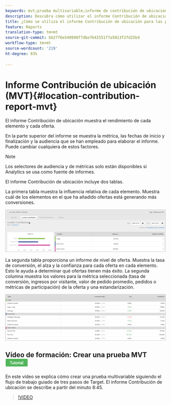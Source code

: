 ```yaml
---
keywords: mvt;prueba multivariable;informe de contribución de ubicación
description: Descubra cómo utilizar el informe Contribución de ubicación para las actividades de segmentación de experiencias de Adobe Target que muestra el rendimiento de cada elemento y cada oferta.
title: ¿Cómo se utiliza el informe Contribución de ubicación para las pruebas multivariadas?
feature: Reports
translation-type: tm+mt
source-git-commit: bb27f6e540998f7dbe7642551f7a5013f2fd25b4
workflow-type: tm+mt
source-wordcount: '219'
ht-degree: 83%

---
```



# Informe Contribución de ubicación (MVT){#location-contribution-report-mvt}

El informe Contribución de ubicación muestra el rendimiento de cada elemento y cada oferta.

En la parte superior del informe se muestra la métrica, las fechas de inicio y finalización y la audiencia que se han empleado para elaborar el informe. Puede cambiar cualquiera de estos factores.

>[!NOTE]
>
>Los selectores de audiencia y de métricas solo están disponibles si Analytics se usa como fuente de informes.

El informe Contribución de ubicación incluye dos tablas.

La primera tabla muestra la influencia relativa de cada elemento. Muestra cuál de los elementos en el que ha añadido ofertas está generando más conversiones.

![](assets/locationcontributiontop.png)

La segunda tabla proporciona un informe de nivel de oferta. Muestra la tasa de conversión, el alza y la confianza para cada oferta en cada elemento. Esto le ayuda a determinar qué ofertas tienen más éxito. La segunda columna muestra los valores para la métrica seleccionada (tasa de conversión, ingresos por visitante, valor de pedido promedio, pedidos o métricas de participación) de la oferta y una estandarización.

![](assets/locationcontributionbottom.png)

## Vídeo de formación: Crear una prueba MVT  ![Insignia de tutorial](/help/assets/tutorial.png)

En este vídeo se explica cómo crear una prueba multivariable siguiendo el flujo de trabajo guiado de tres pasos de Target. El informe Contribución de ubicación se describe a partir del minuto 8:45.

>[!VIDEO](https://video.tv.adobe.com/v/17395)